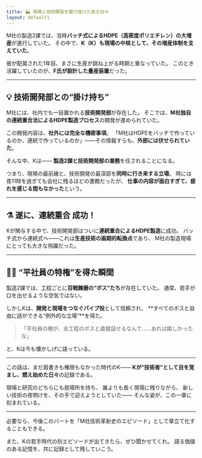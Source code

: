 ```yaml
---
title: 🏭 現場と技術開発を駆け抜けた若き日々
layout: default1
---
```

M社の製造2課では、当時**バッチ式によるHDPE（高密度ポリエチレン）の大増産**が進行していた。
その中で、**K（K）も現場の中核として、その増産体制を支えていた**。

彼が配属された1年目、まさに生産が跳ね上がる時期と重なっていた。
このとき活躍していたのが、**F氏が設計した量産装置**だった。

---

## 💡 技術開発部との“掛け持ち”

M社には、社内でも一目置かれる**技術開発部**が存在した。
そこでは、**M社独自の連続重合法によるHDPE製造プロセス**の開発が進められていた。

この開発内容は、**社外には完全な機密事項**。
「M社はHDPEをバッチで作っているのか、連続で作っているのか」――その情報すらも、**外部には伏せられていた**。

そんな中、Kは――
**製造2課と技術開発部の兼務**を任されることになる。

つまり、現場の最前線と、技術開発の最深部を**同時に行き来する立場**。
時には夜11時を過ぎても会社に残るほどの激務だったが、
**仕事の内容が面白すぎて、疲れを感じる間もなかった**という。

---

## ⚗️ 遂に、連続重合 成功！

Kが関与する中で、技術開発部はついに**連続重合によるHDPE製造**に成功。
バッチ式から連続式へ――これは**生産技術の画期的転換点**であり、
M社の製造現場にとっても大きな飛躍だった。

---

## 🧍‍♂️ “平社員の特権”を得た瞬間

製造2課では、工程ごとに**百戦錬磨の“ボス”たち**が存在していた。
通常、若手が口を出せるような空気ではない。

しかしKは、**開発と現場をつなぐパイプ役**として信頼され、
**すべてのボスと自由に話ができる“例外的な立場”**を得た。

> 「平社員の俺が、全工程のボスと直接話せるなんて……あれは嬉しかったな」

と、Kは今も懐かしげに語っている。

---

この話は、まだ肩書きも権限もなかった時代のK――
**Kが“技術者”として目を覚まし、燃え始めた日々**の記録である。

現場と研究のどちらにも居場所を持ち、
誰よりも長く現場に残りながら、
新しい技術の夜明けを、その手で迎えようとしていた――
そんな姿が、この一章に刻まれている。

---

必要なら、今後このパートを「M社技術革新史のエピソード」として章立て化することもできる。

また、Kの若手時代の別エピソードが出てきたら、ぜひ聞かせてくれ。
語る価値のある記憶を、共に記録として残していこう。
